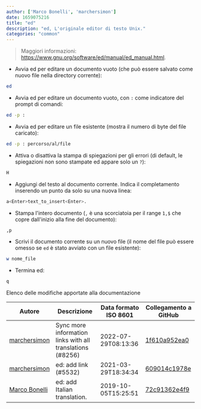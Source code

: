 ```yaml
---
author: ['Marco Bonelli', 'marchersimon']
date: 1659075216
title: "ed"
description: "ed, L'originale editor di testo Unix."
categories: "common"
---
```

> Maggiori informazioni: <https://www.gnu.org/software/ed/manual/ed_manual.html>.

- Avvia ed per editare un documento vuoto (che può essere salvato come nuovo file nella directory corrente):

```bash
ed
```

- Avvia ed per editare un documento vuoto, con `:` come indicatore del prompt di comandi:

```bash
ed -p :
```

- Avvia ed per editare un file esistente (mostra il numero di byte del file caricato):

```bash
ed -p : percorso/al/file
```

- Attiva o disattiva la stampa di spiegazioni per gli errori (di default, le spiegazioni non sono stampate ed appare solo un `?`):

```bash
H
```

- Aggiungi del testo al documento corrente. Indica il completamento inserendo un punto da solo su una nuova linea:

```bash
a<Enter>text_to_insert<Enter>.
```

- Stampa l'intero documento (`,` è una scorciatoia per il range `1,$` che copre dall'inizio alla fine del documento):

```bash
,p
```

- Scrivi il documento corrente su un nuovo file (il nome del file può essere omesso se `ed` è stato avviato con un file esistente):

```bash
w nome_file
```

- Termina ed:

```bash
q
```
Elenco delle modifiche apportate alla documentazione


Autore | Descrizione | Data formato ISO 8601 | Collegamento a GitHub
------|-----|-----|-----
[marchersimon](mailto:50295997+marchersimon@users.noreply.github.com) | Sync more information links with all translations (#8256) | 2022-07-29T08:13:36 | [1f610a952ea0](https://github.com/tldr-pages/tldr/commit/1f610a952ea0d53e0a1bdbd1246ef81f24db2f3f)
[marchersimon](mailto:50295997+marchersimon@users.noreply.github.com) | ed: add link (#5532) | 2021-03-29T18:34:34 | [609014c1978e](https://github.com/tldr-pages/tldr/commit/609014c1978e51d6b5872b3b47c3000f732a0f21)
[Marco Bonelli](mailto:marco@mebeim.net) | ed: add Italian translation. | 2019-10-05T15:25:51 | [72c91362e4f9](https://github.com/tldr-pages/tldr/commit/72c91362e4f9886a304e35f0802978cc961f1151)

